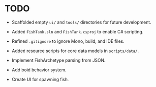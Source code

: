 # TODO
- Scaffolded empty `ui/` and `tools/` directories for future development.
- Added `FishTank.sln` and `FishTank.csproj` to enable C# scripting.
- Refined `.gitignore` to ignore Mono, build, and IDE files.

- Added resource scripts for core data models in `scripts/data/`.

- Implement FishArchetype parsing from JSON.
- Add boid behavior system.
- Create UI for spawning fish.
